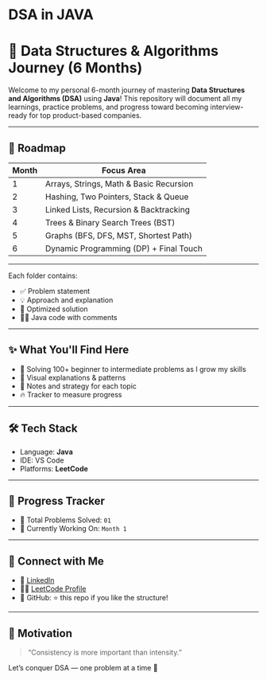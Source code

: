 # DSA in JAVA

# 🚀 Data Structures & Algorithms Journey (6 Months)

Welcome to my personal 6-month journey of mastering **Data Structures and Algorithms (DSA)** using **Java**! This repository will document all my learnings, practice problems, and progress toward becoming interview-ready for top product-based companies.

---

## 📅 Roadmap

| Month | Focus Area |
|-------|-------------|
| 1     | Arrays, Strings, Math & Basic Recursion |
| 2     | Hashing, Two Pointers, Stack & Queue |
| 3     | Linked Lists, Recursion & Backtracking |
| 4     | Trees & Binary Search Trees (BST) |
| 5     | Graphs (BFS, DFS, MST, Shortest Path) |
| 6     | Dynamic Programming (DP) + Final Touch |

---

Each folder contains:
- ✅ Problem statement
- 💡 Approach and explanation
- 🧠 Optimized solution
- 👨‍💻 Java code with comments

---

## ✨ What You'll Find Here

- 🚀 Solving 100+ beginner to intermediate problems as I grow my skills
- 🧠 Visual explanations & patterns
- 💬 Notes and strategy for each topic
- 🔥 Tracker to measure progress

---

## 🛠 Tech Stack

- Language: **Java**
- IDE: VS Code
- Platforms: **LeetCode**

---

## 🧭 Progress Tracker

- 🔹 Total Problems Solved: `01`
- 🔹 Currently Working On: `Month 1`


---

## 📌 Connect with Me

- 💼 [LinkedIn](https://www.linkedin.com/in/sagarrbhor/)
- 🧑‍💻 [LeetCode Profile](https://leetcode.com/u/Sagarr_Bhor/)
- 🌟 GitHub: ⭐ this repo if you like the structure!

---

## 💬 Motivation

> “Consistency is more important than intensity.”

Let’s conquer DSA — one problem at a time 💪

